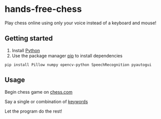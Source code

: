 # hands-free-chess
Play chess online using only your voice instead of a keyboard and mouse!

## Getting started
1. Install [Python](https://www.python.org/downloads/)
2. Use the package manager [pip](https://pip.pypa.io/en/stable/) to install dependencies

```pip install Pillow numpy opencv-python SpeechRecognition pyautogui```

## Usage
Begin chess game on [chess.com](https://www.chess.com)

Say a single or combination of [keywords](res/keywords.txt)

Let the program do the rest!
